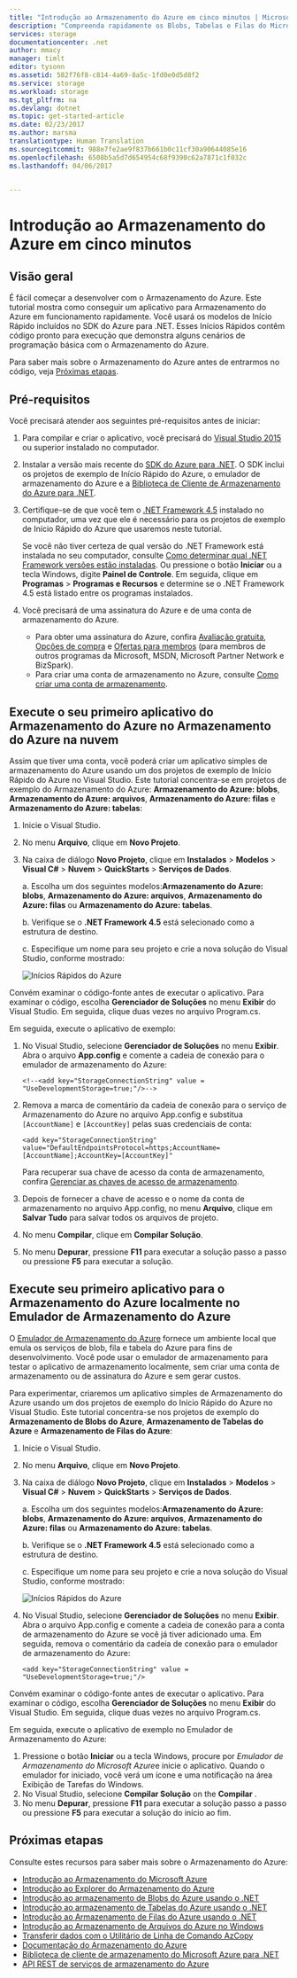 ```yaml
---
title: "Introdução ao Armazenamento do Azure em cinco minutos | Microsoft Docs"
description: "Compreenda rapidamente os Blobs, Tabelas e Filas do Microsoft Azure usando os Inícios Rápidos de Armazenamento do Azure, o Visual Studio e o emulador de armazenamento do Azure. Execute seu primeiro aplicativo de Armazenamento do Azure em cinco minutos."
services: storage
documentationcenter: .net
author: mmacy
manager: timlt
editor: tysonn
ms.assetid: 582f76f8-c814-4a69-8a5c-1fd0e0d5d8f2
ms.service: storage
ms.workload: storage
ms.tgt_pltfrm: na
ms.devlang: dotnet
ms.topic: get-started-article
ms.date: 02/23/2017
ms.author: marsma
translationtype: Human Translation
ms.sourcegitcommit: 988e7fe2ae9f837b661b0c11cf30a90644085e16
ms.openlocfilehash: 6508b5a5d7d654954c68f9390c62a7871c1f032c
ms.lasthandoff: 04/06/2017


---
```

# <a name="get-started-with-azure-storage-in-five-minutes"></a>Introdução ao Armazenamento do Azure em cinco minutos
## <a name="overview"></a>Visão geral
É fácil começar a desenvolver com o Armazenamento do Azure. Este tutorial mostra como conseguir um aplicativo para Armazenamento do Azure em funcionamento rapidamente. Você usará os modelos de Início Rápido incluídos no SDK do Azure para .NET. Esses Inícios Rápidos contêm código pronto para execução que demonstra alguns cenários de programação básica com o Armazenamento do Azure.

Para saber mais sobre o Armazenamento do Azure antes de entrarmos no código, veja [Próximas etapas](#next-steps).

## <a name="prerequisites"></a>Pré-requisitos
Você precisará atender aos seguintes pré-requisitos antes de iniciar:

1. Para compilar e criar o aplicativo, você precisará do [Visual Studio 2015](https://www.visualstudio.com/) ou superior instalado no computador.
2. Instalar a versão mais recente do [SDK do Azure para .NET](https://azure.microsoft.com/downloads/). O SDK inclui os projetos de exemplo de Início Rápido do Azure, o emulador de armazenamento do Azure e a [Biblioteca de Cliente de Armazenamento do Azure para .NET](https://msdn.microsoft.com/library/azure/dn261237.aspx).
3. Certifique-se de que você tem o [.NET Framework 4.5](http://www.microsoft.com/download/details.aspx?id=30653) instalado no computador, uma vez que ele é necessário para os projetos de exemplo de Início Rápido do Azure que usaremos neste tutorial.

    Se você não tiver certeza de qual versão do .NET Framework está instalada no seu computador, consulte [Como determinar qual .NET Framework versões estão instaladas](https://msdn.microsoft.com/vstudio/hh925568.aspx). Ou pressione o botão **Iniciar** ou a tecla Windows, digite **Painel de Controle**. Em seguida, clique em **Programas** > **Programas e Recursos** e determine se o .NET Framework 4.5 está listado entre os programas instalados.
4. Você precisará de uma assinatura do Azure e de uma conta de armazenamento do Azure.

   * Para obter uma assinatura do Azure, confira [Avaliação gratuita](https://azure.microsoft.com/pricing/free-trial/), [Opções de compra](https://azure.microsoft.com/pricing/purchase-options/) e [Ofertas para membros](https://azure.microsoft.com/pricing/member-offers/) (para membros de outros programas da Microsoft, MSDN, Microsoft Partner Network e BizSpark).
   * Para criar uma conta de armazenamento no Azure, consulte [Como criar uma conta de armazenamento](storage-create-storage-account.md#create-a-storage-account).

## <a name="run-your-first-azure-storage-application-against-azure-storage-in-the-cloud"></a>Execute o seu primeiro aplicativo do Armazenamento do Azure no Armazenamento do Azure na nuvem
Assim que tiver uma conta, você poderá criar um aplicativo simples de armazenamento do Azure usando um dos projetos de exemplo de Início Rápido do Azure no Visual Studio. Este tutorial concentra-se em projetos de exemplo do Armazenamento do Azure: **Armazenamento do Azure: blobs**, **Armazenamento do Azure: arquivos**, **Armazenamento do Azure: filas** e **Armazenamento do Azure: tabelas**:

1. Inicie o Visual Studio.
2. No menu **Arquivo**, clique em **Novo Projeto**.
3. Na caixa de diálogo **Novo Projeto**, clique em **Instalados** > **Modelos** > **Visual C#** > **Nuvem** > **QuickStarts** > **Serviços de Dados**.
   
   a. Escolha um dos seguintes modelos:**Armazenamento do Azure: blobs**, **Armazenamento do Azure: arquivos**, **Armazenamento do Azure: filas** ou **Armazenamento do Azure: tabelas**.
   
   b. Verifique se o **.NET Framework 4.5** está selecionado como a estrutura de destino.
   
   c. Especifique um nome para seu projeto e crie a nova solução do Visual Studio, conforme mostrado:

    ![Inícios Rápidos do Azure][Image1]

Convém examinar o código-fonte antes de executar o aplicativo. Para examinar o código, escolha **Gerenciador de Soluções** no menu **Exibir** do Visual Studio. Em seguida, clique duas vezes no arquivo Program.cs.

Em seguida, execute o aplicativo de exemplo:

1. No Visual Studio, selecione **Gerenciador de Soluções** no menu **Exibir**. Abra o arquivo **App.config** e comente a cadeia de conexão para o emulador de armazenamento do Azure:

   `<!--<add key="StorageConnectionString" value = "UseDevelopmentStorage=true;"/>-->`

2. Remova a marca de comentário da cadeia de conexão para o serviço de Armazenamento do Azure no arquivo App.config e substitua `[AccountName]` e `[AccountKey]` pelas suas credenciais de conta:

   `<add key="StorageConnectionString" value="DefaultEndpointsProtocol=https;AccountName=[AccountName];AccountKey=[AccountKey]"`

   Para recuperar sua chave de acesso da conta de armazenamento, confira [Gerenciar as chaves de acesso de armazenamento](storage-create-storage-account.md#manage-your-storage-access-keys).
3. Depois de fornecer a chave de acesso e o nome da conta de armazenamento no arquivo App.config, no menu **Arquivo**, clique em **Salvar Tudo** para salvar todos os arquivos de projeto.
4. No menu **Compilar**, clique em **Compilar Solução**.
5. No menu **Depurar**, pressione **F11** para executar a solução passo a passo ou pressione **F5** para executar a solução.

## <a name="run-your-first-azure-storage-application-locally-against-the-azure-storage-emulator"></a>Execute seu primeiro aplicativo para o Armazenamento do Azure localmente no Emulador de Armazenamento do Azure
O [Emulador de Armazenamento do Azure](storage-use-emulator.md) fornece um ambiente local que emula os serviços de blob, fila e tabela do Azure para fins de desenvolvimento. Você pode usar o emulador de armazenamento para testar o aplicativo de armazenamento localmente, sem criar uma conta de armazenamento ou de assinatura do Azure e sem gerar custos.

Para experimentar, criaremos um aplicativo simples de Armazenamento do Azure usando um dos projetos de exemplo do Início Rápido do Azure no Visual Studio. Este tutorial concentra-se nos projetos de exemplo do **Armazenamento de Blobs do Azure**, **Armazenamento de Tabelas do Azure** e **Armazenamento de Filas do Azure**:

1. Inicie o Visual Studio.
2. No menu **Arquivo**, clique em **Novo Projeto**.
3. Na caixa de diálogo **Novo Projeto**, clique em **Instalados** > **Modelos** > **Visual C#** > **Nuvem** > **QuickStarts** > **Serviços de Dados**.
    
    a. Escolha um dos seguintes modelos:**Armazenamento do Azure: blobs**, **Armazenamento do Azure: arquivos**, **Armazenamento do Azure: filas** ou **Armazenamento do Azure: tabelas**.
    
    b. Verifique se o **.NET Framework 4.5** está selecionado como a estrutura de destino.
    
    c. Especifique um nome para seu projeto e crie a nova solução do Visual Studio, conforme mostrado:

    ![Inícios Rápidos do Azure][Image1]

4. No Visual Studio, selecione **Gerenciador de Soluções** no menu **Exibir**. Abra o arquivo App.config e comente a cadeia de conexão para a conta de armazenamento do Azure se você já tiver adicionado uma. Em seguida, remova o comentário da cadeia de conexão para o emulador de armazenamento do Azure:

   `<add key="StorageConnectionString" value = "UseDevelopmentStorage=true;"/>`

Convém examinar o código-fonte antes de executar o aplicativo. Para examinar o código, escolha **Gerenciador de Soluções** no menu **Exibir** do Visual Studio. Em seguida, clique duas vezes no arquivo Program.cs.

Em seguida, execute o aplicativo de exemplo no Emulador de Armazenamento do Azure:

1. Pressione o botão **Iniciar** ou a tecla Windows, procure por *Emulador de Armazenamento do Microsoft Azure*e inicie o aplicativo. Quando o emulador for iniciado, você verá um ícone e uma notificação na área Exibição de Tarefas do Windows.
2. No Visual Studio, selecione **Compilar Solução** on the **Compilar** .
3. No menu **Depurar**, pressione **F11** para executar a solução passo a passo ou pressione **F5** para executar a solução do início ao fim.

## <a name="next-steps"></a>Próximas etapas
Consulte estes recursos para saber mais sobre o Armazenamento do Azure:

* [Introdução ao Armazenamento do Microsoft Azure](storage-introduction.md)
* [Introdução ao Explorer do Armazenamento do Azure](../vs-azure-tools-storage-manage-with-storage-explorer.md)
* [Introdução ao armazenamento de Blobs do Azure usando o .NET](storage-dotnet-how-to-use-blobs.md)
* [Introdução ao armazenamento de Tabelas do Azure usando o .NET](storage-dotnet-how-to-use-tables.md)
* [Introdução ao Armazenamento de Filas do Azure usando o .NET](storage-dotnet-how-to-use-queues.md)
* [Introdução ao Armazenamento de Arquivos do Azure no Windows](storage-dotnet-how-to-use-files.md)
* [Transferir dados com o Utilitário de Linha de Comando AzCopy](storage-use-azcopy.md)
* [Documentação do Armazenamento do Azure](https://azure.microsoft.com/documentation/services/storage/)
* [Biblioteca de cliente de armazenamento do Microsoft Azure para .NET](https://msdn.microsoft.com/library/azure/dn261237.aspx)
* [API REST de serviços de armazenamento do Azure](https://msdn.microsoft.com/library/azure/dd179355.aspx)

[Image1]: ./media/storage-getting-started-guide/QuickStart.png

